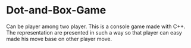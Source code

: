 # Dot-and-Box-Game
Can be player among two player.  This is a console game made with C++. The representation are presented in such a way so that player can easy made his move base on other player move.
